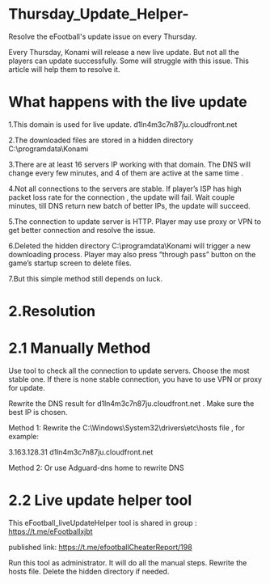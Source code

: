 # Thursday_Update_Helper-
Resolve the eFootball's update issue on every Thursday.

Every Thursday, Konami will release a new live update. But not all the players can update
successfully. Some will struggle with this issue. This article will help them to resolve it.

# What happens with the live update

1.This domain is used for live update.  d1ln4m3c7n87ju.cloudfront.net

2.The downloaded files are stored in a hidden directory C:\programdata\Konami

3.There are at least 16 servers IP working with that domain. The DNS will change every few minutes, and 4 of them are active at the same time .

4.Not all connections to the servers are stable. If player’s ISP has high packet loss rate for the connection , the update will fail. Wait couple minutes, till DNS return new batch of better IPs, the update will succeed.

5.The connection to update server is HTTP. Player may use proxy or VPN to get better connection and resolve the issue.

6.Deleted the hidden directory C:\programdata\Konami will trigger a new downloading process.  Player may also press “through pass” button on the game’s startup screen to delete files. 

7.But this simple method still depends on luck. 


# 2.Resolution 
# 2.1 Manually Method
Use tool to check all the connection to update servers. Choose the most stable one. If there is none stable connection, you have to use VPN or proxy for update. 

Rewrite the DNS result for d1ln4m3c7n87ju.cloudfront.net . Make sure the best IP is chosen.

Method 1: Rewrite the C:\Windows\System32\drivers\etc\hosts file , for example:

3.163.128.31 d1ln4m3c7n87ju.cloudfront.net

Method 2: Or use Adguard-dns home to rewrite DNS

# 2.2 Live update helper tool 

This eFootball_liveUpdateHelper tool is shared in group : https://t.me/eFootballxjbt

published link: https://t.me/efootballCheaterReport/198

Run this tool as administrator. It will do all the manual steps. Rewrite the hosts file. Delete the hidden directory if needed.
